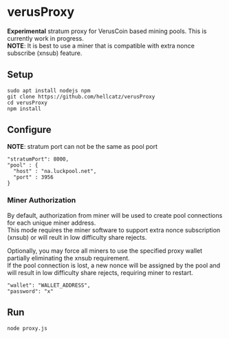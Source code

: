 # verusProxy
**Experimental** stratum proxy for VerusCoin based mining pools. This is currently work in progress.  
**NOTE**: It is best to use a miner that is compatible with extra nonce subscribe (xnsub) feature.

## Setup
    sudo apt install nodejs npm
    git clone https://github.com/hellcatz/verusProxy
    cd verusProxy
    npm install

## Configure
**NOTE**: stratum port can not be the same as pool port  

    "stratumPort": 8000,
    "pool" : {
      "host" : "na.luckpool.net",
      "port" : 3956
    }

### Miner Authorization
By default, authorization from miner will be used to create pool connections for each unique miner address.  
This mode requires the miner software to support extra nonce subscription (xnsub) or will reult in low difficulty share rejects.  
  
Optionally, you may force all miners to use the specified proxy wallet partially eliminating the xnsub requirement.  
If the pool connection is lost, a new nonce will be assigned by the pool and will result in low difficulty share rejects, requiring miner to restart.  

    "wallet": "WALLET_ADDRESS",
    "password": "x"

## Run
    node proxy.js
